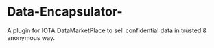 # Data-Encapsulator-
A plugin for IOTA DataMarketPlace to sell confidential data in trusted &amp; anonymous way. 

